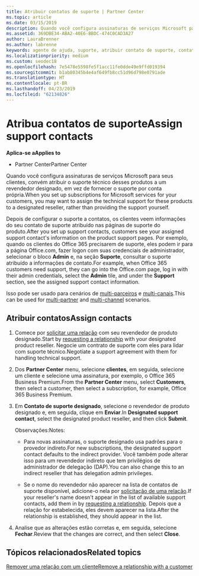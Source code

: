 ```yaml
---
title: Atribuir contatos de suporte | Partner Center
ms.topic: article
ms.date: 03/15/2019
description: Quando você configura assinaturas de serviços Microsoft para seus clientes, convém atribuir o suporte técnico desses produtos a um revendedor designado, em vez de fornecer o suporte por conta própria.
ms.assetid: 369DBE34-ABA2-40E6-BBDC-474C0CAD3A27
author: LauraBrenner
ms.author: labrenne
keywords: agente de ajuda, suporte, atribuir contato de suporte, contato de suporte designado
ms.localizationpriority: medium
ms.custom: seodec18
ms.openlocfilehash: 7e5478e5598fe5f1acc11fe0dde49e9ffd019394
ms.sourcegitcommit: b1ab80345b4e4af649fb8cc51d96d798e0791ade
ms.translationtype: HT
ms.contentlocale: pt-BR
ms.lasthandoff: 04/23/2019
ms.locfileid: "62134826"
---
```

# <a name="assign-support-contacts"></a><span data-ttu-id="951cd-104">Atribua contatos de suporte</span><span class="sxs-lookup"><span data-stu-id="951cd-104">Assign support contacts</span></span>

<span data-ttu-id="951cd-105">**Aplica-se a**</span><span class="sxs-lookup"><span data-stu-id="951cd-105">**Applies to**</span></span>

-  <span data-ttu-id="951cd-106">Partner Center</span><span class="sxs-lookup"><span data-stu-id="951cd-106">Partner Center</span></span>

<span data-ttu-id="951cd-107">Quando você configura assinaturas de serviços Microsoft para seus clientes, convém atribuir o suporte técnico desses produtos a um revendedor designado, em vez de fornecer o suporte por conta própria.</span><span class="sxs-lookup"><span data-stu-id="951cd-107">When you set up subscriptions for Microsoft services for your customers, you may want to assign the technical support for these products to a designated reseller, rather than providing the support yourself.</span></span>

<span data-ttu-id="951cd-108">Depois de configurar o suporte a contatos, os clientes veem informações do seu contato de suporte atribuído nas páginas de suporte do produto.</span><span class="sxs-lookup"><span data-stu-id="951cd-108">After you set up support contacts, customers see your assigned support contact's information on the product support pages.</span></span> <span data-ttu-id="951cd-109">Por exemplo, quando os clientes do Office 365 precisarem de suporte, eles podem ir para a página Office.com, fazer logon com suas credenciais de administrador, selecionar o bloco **Admin** e, na seção **Suporte**, consultar o suporte atribuído a informações de contato.</span><span class="sxs-lookup"><span data-stu-id="951cd-109">For example, when Office 365 customers need support, they can go into the Office.com page, log in with their admin credentials, select the **Admin** tile, and under the **Support** section, see the assigned support contact information.</span></span>

<span data-ttu-id="951cd-110">Isso pode ser usado para cenários de [multi-parceiros](multipartner.md) e [multi-canais](multichannel.md).</span><span class="sxs-lookup"><span data-stu-id="951cd-110">This can be used for [multi-partner](multipartner.md) and [multi-channel](multichannel.md) scenarios.</span></span> 

<a href="" id="assigncontacts"></a>
## <a name="assign-contacts"></a><span data-ttu-id="951cd-111">Atribuir contatos</span><span class="sxs-lookup"><span data-stu-id="951cd-111">Assign contacts</span></span>

1.  <span data-ttu-id="951cd-112">Comece por [solicitar uma relação](request-a-relationship-with-a-customer.md) com seu revendedor de produto designado.</span><span class="sxs-lookup"><span data-stu-id="951cd-112">Start by [requesting a relationship](request-a-relationship-with-a-customer.md) with your designated product reseller.</span></span> <span data-ttu-id="951cd-113">Negocie um contrato de suporte com eles para lidar com suporte técnico.</span><span class="sxs-lookup"><span data-stu-id="951cd-113">Negotiate a support agreement with them for handling technical support.</span></span>

2.  <span data-ttu-id="951cd-114">Dos **Partner Center** menu, selecione **clientes**, em seguida, selecione um cliente e selecione uma assinatura, por exemplo, o Office 365 Business Premium.</span><span class="sxs-lookup"><span data-stu-id="951cd-114">From the **Partner Center** menu, select **Customers**, then select a customer, then select a subscription, for example, Office 365 Business Premium.</span></span>

3.  <span data-ttu-id="951cd-115">Em **Contato de suporte designado**, selecione o revendedor de produto designado e, em seguida, clique em **Enviar**.</span><span class="sxs-lookup"><span data-stu-id="951cd-115">In  **Designated support contact**, select the designated product reseller, and then click **Submit**.</span></span> 

    <span data-ttu-id="951cd-116">Observações:</span><span class="sxs-lookup"><span data-stu-id="951cd-116">Notes:</span></span> 
    
    *  <span data-ttu-id="951cd-117">Para novas assinaturas, o suporte designado usa padrões para o provedor indireto.</span><span class="sxs-lookup"><span data-stu-id="951cd-117">For new subscriptions, the designated support contact defaults to the indirect provider.</span></span> <span data-ttu-id="951cd-118">Você também pode alterar isso para um revendedor indireto que tem privilégios de administrador de delegação (DAP).</span><span class="sxs-lookup"><span data-stu-id="951cd-118">You can also change this to an indirect reseller that has delegation admin privileges.</span></span>
    
    *  <span data-ttu-id="951cd-119">Se o nome do revendedor não aparecer na lista de contatos de suporte disponível, adicione-o nela por [solicitação de uma relação](request-a-relationship-with-a-customer.md).</span><span class="sxs-lookup"><span data-stu-id="951cd-119">If your reseller's name doesn't appear in the list of available support contacts, add them in by [requesting a relationship](request-a-relationship-with-a-customer.md).</span></span> <span data-ttu-id="951cd-120">Depois que a relação for estabelecida, eles devem aparecer na lista.</span><span class="sxs-lookup"><span data-stu-id="951cd-120">After the relationship is established, they should appear in the list.</span></span>  

4.  <span data-ttu-id="951cd-121">Analise que as alterações estão corretas e, em seguida, selecione **Fechar**.</span><span class="sxs-lookup"><span data-stu-id="951cd-121">Review that the changes are correct, and then select **Close**.</span></span>

## <a name="related-topics"></a><span data-ttu-id="951cd-122">Tópicos relacionados</span><span class="sxs-lookup"><span data-stu-id="951cd-122">Related topics</span></span>

[<span data-ttu-id="951cd-123">Remover uma relação com um cliente</span><span class="sxs-lookup"><span data-stu-id="951cd-123">Remove a relationship with a customer</span></span>](remove-a-relationship.md)